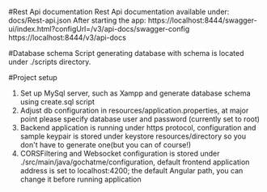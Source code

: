 #Rest Api documentation 
Rest Api documentation available under:
docs/Rest-api.json
After starting the app:
https://localhost:8444/swagger-ui/index.html?configUrl=/v3/api-docs/swagger-config
https://localhost:8444/v3/api-docs


#Database schema
Script generating database with schema is located under ./scripts directory.

#Project setup

1. Set up MySql server, such as Xampp and generate database schema using create.sql script
2. Adjust db configuration in resources/application.properties, at major point please specify database user and password (currently set to root)
3. Backend application is running under https protocol, configuration and sample keypair is stored under keystore resources/directory so you don't have to generate one(but you can of course!)
4. CORSFiltering and Websocket configuration is stored under ./src/main/java/gochatme/configuration, default frontend application address is set to localhost:4200; the default Angular path, you can change it before running application

